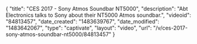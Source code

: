 {
    "title": "CES 2017 - Sony Atmos Soundbar NT5000",
    "description": "Abt Electronics talks to Sony about their NT5000 Atmos soundbar.",
    "videoid": "84813457",
    "date_created": "1483639767",
    "date_modified": "1483642067",
    "type": "captivate",
    "layout": "video",
    "url": "\/v\/ces-2017-sony-atmos-soundbar-nt5000\/84813457"
}